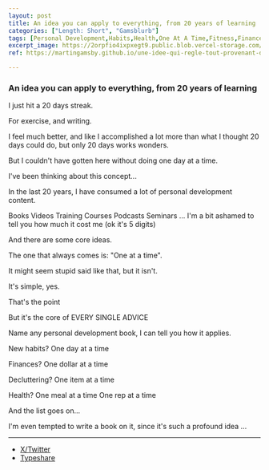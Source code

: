 ```yaml
---
layout: post
title: An idea you can apply to everything, from 20 years of learning
categories: ["Length: Short", "Gamsblurb"]
tags: [Personal Development,Habits,Health,One At A Time,Fitness,Finances,Decluttering,Motivation,Life Hacks,Gamsblurb]
excerpt_image: https://2orpfio4ixpxegt9.public.blob.vercel-storage.com/blogPost/cm15atbsr015gjq0c25zedz89/preview-image-cc6Rmpn2053xuuP3G8Vy6cpnz1zJpb.jfif
ref: https://martingamsby.github.io/une-idee-qui-regle-tout-provenant-de-20-ans-dapprentissages

---
```


### **An idea you can apply to everything, from 20 years of learning**

I just hit a 20 days streak.

For exercise, and writing.

I feel much better, and like I accomplished a lot more than what I thought 20 days could do, but only 20 days works wonders.

But I couldn't have gotten here without doing one day at a time.

I've been thinking about this concept...

In the last 20 years, I have consumed a lot of personal development content.

Books
Videos
Training
Courses
Podcasts
Seminars
...
I'm a bit ashamed to tell you how much it cost me (ok it's 5 digits)

And there are some core ideas.

The one that always comes is: "One at a time".

It might seem stupid said like that, but it isn't.

It's simple, yes.

That's the point

But it's the core of
EVERY
SINGLE
ADVICE

Name any personal development book, I can tell you how it applies.

New habits?
One day at a time

Finances?
One dollar at a time

Decluttering?
One item at a time

Health?
One meal at a time
One rep at a time

And the list goes on...

I'm even tempted to write a book on it, since it's such a profound idea ...

---

- [X/Twitter](https://x.com/MartinGamsby_EN/status/1835761291383951494)
- [Typeshare](https://typeshare.co/martingamsby/posts/an-idea-you-can-apply-to-everything-from-20-years-of-learning)

